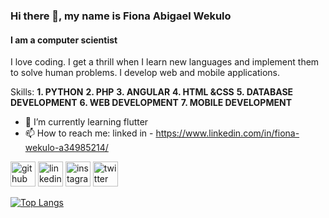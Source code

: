 ### Hi there 👋, my name is Fiona Abigael Wekulo
#### I am a computer scientist


I love coding.
I get a thrill when I learn new languages and implement them to solve human problems.
I develop web and mobile applications.

Skills: **1. PYTHON** **2. PHP** **3. ANGULAR** **4. HTML &CSS** 
        **5. DATABASE DEVELOPMENT** **6. WEB DEVELOPMENT** **7. MOBILE DEVELOPMENT**

- 🌱 I’m currently learning flutter 
- 📫 How to reach me: linked in - https://www.linkedin.com/in/fiona-wekulo-a34985214/        


[<img src='https://cdn.jsdelivr.net/npm/simple-icons@3.0.1/icons/github.svg' alt='github' height='40'>](https://github.com/FionaWekulo)  [<img src='https://cdn.jsdelivr.net/npm/simple-icons@3.0.1/icons/linkedin.svg' alt='linkedin' height='40'>](https://www.linkedin.com/in/fionawekulo/)  [<img src='https://cdn.jsdelivr.net/npm/simple-icons@3.0.1/icons/instagram.svg' alt='instagram' height='40'>](https://www.instagram.com/fifigael001/)  [<img src='https://cdn.jsdelivr.net/npm/simple-icons@3.0.1/icons/twitter.svg' alt='twitter' height='40'>](https://twitter.com/fifigael001)  

[![Top Langs](https://github-readme-stats.vercel.app/api/top-langs/?username=FionaWekulo)](https://github.com/anuraghazra/github-readme-stats)

